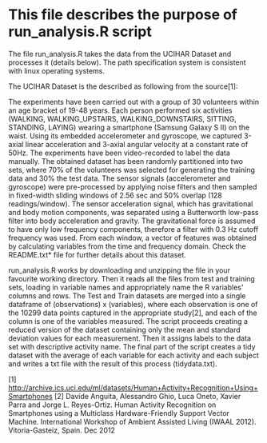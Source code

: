 # This file describes the purpose of run_analysis.R script


The file run_analysis.R takes the data from the UCIHAR Dataset and processes it (details below). The path specification system is consistent with linux operating systems. 

The UCIHAR Dataset is the described as following from the source[1]:

The experiments have been carried out with a group of 30 volunteers within an age bracket of 19-48 years. Each person performed six activities (WALKING, WALKING_UPSTAIRS, WALKING_DOWNSTAIRS, SITTING, STANDING, LAYING) wearing a smartphone (Samsung Galaxy S II) on the waist. Using its embedded accelerometer and gyroscope, we captured 3-axial linear acceleration and 3-axial angular velocity at a constant rate of 50Hz. The experiments have been video-recorded to label the data manually. The obtained dataset has been randomly partitioned into two sets, where 70% of the volunteers was selected for generating the training data and 30% the test data. The sensor signals (accelerometer and gyroscope) were pre-processed by applying noise filters and then sampled in fixed-width sliding windows of 2.56 sec and 50% overlap (128 readings/window). The sensor acceleration signal, which has gravitational and body motion components, was separated using a Butterworth low-pass filter into body acceleration and gravity. The gravitational force is assumed to have only low frequency components, therefore a filter with 0.3 Hz cutoff frequency was used. From each window, a vector of features was obtained by calculating variables from the time and frequency domain. Check the README.txt* file for further details about this dataset.


run_analysis.R works by downloading and unzipping the file in your favourite working directory. Then it reads all the files from test and training sets, loading in variable names and appropriately name the R variables' columns and rows. The Test and Train datasets are merged into a single dataframe of  (observations) x (variables), where each observation is one of the 10299 data points captured in the appropriate study[2], and each of the column is one of the variables measured. The script proceeds creating a reduced version of the dataset containing only the mean and standard deviation values for each measurement. Then it assigns labels to the data set with descriptive activity name. The final part of the script creates a tidy dataset with the average of each variable for each activity and each subject and writes a txt file with the result of this process (tidydata.txt).

[1] http://archive.ics.uci.edu/ml/datasets/Human+Activity+Recognition+Using+Smartphones
[2] Davide Anguita, Alessandro Ghio, Luca Oneto, Xavier Parra and Jorge L. Reyes-Ortiz. Human Activity Recognition on Smartphones using a Multiclass Hardware-Friendly Support Vector Machine. International Workshop of Ambient Assisted Living (IWAAL 2012). Vitoria-Gasteiz, Spain. Dec 2012


